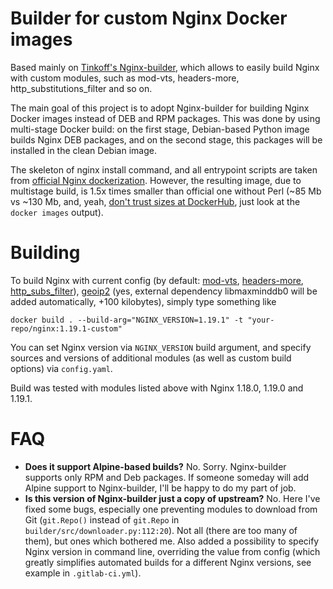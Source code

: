 # Builder for custom Nginx Docker images

Based mainly on
[Tinkoff's Nginx-builder](https://github.com/TinkoffCreditSystems/Nginx-builder/),
which allows to easily build Nginx with custom modules, such as mod-vts, headers-more,
http_substitutions_filter and so on.

The main goal of this project is to adopt Nginx-builder for building Nginx Docker images
instead of DEB and RPM packages. This was done by using multi-stage Docker build: on the
first stage, Debian-based Python image builds Nginx DEB packages, and on the second stage,
this packages will be installed in the clean Debian image.

The skeleton of nginx install command, and all entrypoint scripts are taken from
[official Nginx dockerization](https://github.com/nginxinc/docker-nginx). However,
the resulting image, due to multistage build, is 1.5x times smaller than official one
without Perl (~85 Mb vs ~130 Mb, and, yeah,
[don't trust sizes at DockerHub](https://github.com/docker/hub-feedback/issues/242),
just look at the `docker images` output).

# Building

To build Nginx with current config (by default:
[mod-vts](https://github.com/vozlt/nginx-module-vts),
[headers-more](https://github.com/openresty/headers-more-nginx-module),
[http_subs_filter](https://github.com/yaoweibin/ngx_http_substitutions_filter_module)),
[geoip2](https://github.com/leev/ngx_http_geoip2_module) (yes, external dependency
libmaxminddb0 will be added automatically, +100 kilobytes), simply type something like
```
docker build . --build-arg="NGINX_VERSION=1.19.1" -t "your-repo/nginx:1.19.1-custom"
```

You can set Nginx version via `NGINX_VERSION` build argument, and specify sources and 
versions of additional modules (as well as custom build options) via `config.yaml`.

Build was tested with modules listed above with Nginx 1.18.0, 1.19.0 and 1.19.1.

# FAQ

- **Does it support Alpine-based builds?** No. Sorry. Nginx-builder supports only RPM
  and Deb packages. If someone someday will add Alpine support to Nginx-builder, I'll
  be happy to do my part of job.
- **Is this version of Nginx-builder just a copy of upstream?** No. Here I've fixed
  some bugs, especially one preventing modules to download from Git (`git.Repo()`
  instead of `git.Repo` in `builder/src/downloader.py:112:20`). Not all (there are
  too many of them), but ones which bothered me. Also added a possibility to specify
  Nginx version in command line, overriding the value from config (which greatly 
  simplifies automated builds for a different Nginx versions, see example
  in `.gitlab-ci.yml`).
